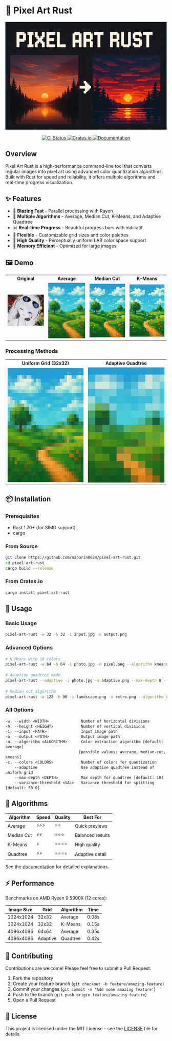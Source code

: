 # 🎨 Pixel Art Rust

<p align="center">
  <img src="examples/banner.png" alt="Pixel Art Rust Banner" width="800">
</p>

<p align="center">
  <a href="https://github.com/naporin0624/pixel-art-rust/actions">
    <img src="https://github.com/naporin0624/pixel-art-rust/actions/workflows/ci.yml/badge.svg" alt="CI Status">
  </a>
  <a href="https://crates.io/crates/pixel-art-rust">
    <img src="https://img.shields.io/crates/v/pixel-art-rust.svg" alt="Crates.io">
  </a>
  <a href="https://docs.rs/pixel-art-rust">
    <img src="https://docs.rs/pixel-art-rust/badge.svg" alt="Documentation">
  </a>
</p>

## Overview

Pixel Art Rust is a high-performance command-line tool that converts regular images into pixel art using advanced color quantization algorithms. Built with Rust for speed and reliability, it offers multiple algorithms and real-time progress visualization.

## ✨ Features

- 🚀 **Blazing Fast** - Parallel processing with Rayon
- 🎯 **Multiple Algorithms** - Average, Median Cut, K-Means, and Adaptive Quadtree
- 📊 **Real-time Progress** - Beautiful progress bars with indicatif
- 🔧 **Flexible** - Customizable grid sizes and color palettes
- 🎨 **High Quality** - Perceptually uniform LAB color space support
- 💾 **Memory Efficient** - Optimized for large images

## 🖼️ Demo

<table>
  <tr>
    <td align="center"><b>Original</b></td>
    <td align="center"><b>Average</b></td>
    <td align="center"><b>Median Cut</b></td>
    <td align="center"><b>K-Means</b></td>
  </tr>
  <tr>
    <td><img src="examples/sample.jpg" width="200"></td>
    <td><img src="examples/portrait_avg.png" width="200"></td>
    <td><img src="examples/portrait_median.png" width="200"></td>
    <td><img src="examples/portrait_kmeans.png" width="200"></td>
  </tr>
</table>

### Processing Methods

<table>
  <tr>
    <td align="center"><b>Uniform Grid (32x32)</b></td>
    <td align="center"><b>Adaptive Quadtree</b></td>
  </tr>
  <tr>
    <td><img src="examples/output_grid.png" width="300"></td>
    <td><img src="examples/output_adaptive.png" width="300"></td>
  </tr>
</table>

## 📦 Installation

### Prerequisites
- Rust 1.70+ (for SIMD support)
- cargo

### From Source
```bash
git clone https://github.com/naporin0624/pixel-art-rust.git
cd pixel-art-rust
cargo build --release
```

### From Crates.io
```bash
cargo install pixel-art-rust
```

## 🚀 Usage

### Basic Usage
```bash
pixel-art-rust -w 32 -h 32 -i input.jpg -o output.png
```

### Advanced Options
```bash
# K-Means with 16 colors
pixel-art-rust -w 64 -h 64 -i photo.jpg -o pixel.png --algorithm kmeans --colors 16

# Adaptive quadtree mode
pixel-art-rust --adaptive -i photo.jpg -o adaptive.png --max-depth 8 --variance-threshold 30.0

# Median cut algorithm
pixel-art-rust -w 128 -h 96 -i landscape.png -o retro.png --algorithm median-cut
```

### All Options
```
-w, --width <WIDTH>              Number of horizontal divisions
-h, --height <HEIGHT>            Number of vertical divisions
-i, --input <PATH>               Input image path
-o, --output <PATH>              Output image path
-a, --algorithm <ALGORITHM>      Color extraction algorithm [default: average]
                                [possible values: average, median-cut, kmeans]
-c, --colors <COLORS>            Number of colors for quantization
    --adaptive                   Use adaptive quadtree instead of uniform grid
    --max-depth <DEPTH>          Max depth for quadtree [default: 10]
    --variance-threshold <VAL>   Variance threshold for splitting [default: 50.0]
```

## 🧮 Algorithms

| Algorithm | Speed | Quality | Best For |
|-----------|-------|---------|----------|
| Average | ⚡⚡⚡ | ⭐⭐ | Quick previews |
| Median Cut | ⚡⚡ | ⭐⭐⭐ | Balanced results |
| K-Means | ⚡ | ⭐⭐⭐⭐ | High quality |
| Quadtree | ⚡⚡ | ⭐⭐⭐⭐ | Adaptive detail |

See the [documentation](https://naporin0624.github.io/pixel-art-rust) for detailed explanations.

## ⚡ Performance

Benchmarks on AMD Ryzen 9 5900X (12 cores):

| Image Size | Grid | Algorithm | Time |
|------------|------|-----------|------|
| 1024x1024 | 32x32 | Average | 0.08s |
| 1024x1024 | 32x32 | K-Means | 0.15s |
| 4096x4096 | 64x64 | Average | 0.35s |
| 4096x4096 | Adaptive | Quadtree | 0.42s |

## 🤝 Contributing

Contributions are welcome! Please feel free to submit a Pull Request.

1. Fork the repository
2. Create your feature branch (`git checkout -b feature/amazing-feature`)
3. Commit your changes (`git commit -m 'Add some amazing feature'`)
4. Push to the branch (`git push origin feature/amazing-feature`)
5. Open a Pull Request

## 📄 License

This project is licensed under the MIT License - see the [LICENSE](LICENSE) file for details.